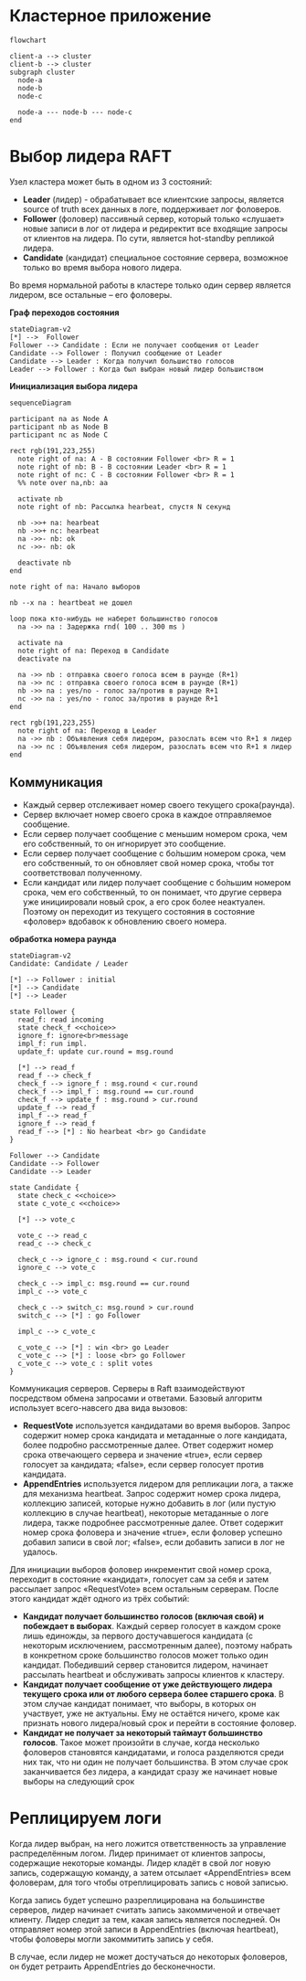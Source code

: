 Кластерное приложение
==================================

```mermaid
flowchart

client-a --> cluster
client-b --> cluster
subgraph cluster
  node-a
  node-b
  node-c

  node-a --- node-b --- node-c
end
```

Выбор лидера RAFT
=========================

Узел кластера может быть в одном из 3 состояний:

- **Leader** (лидер) - 
  обрабатывает все клиентские запросы, является source of truth всех данных в логе, поддерживает лог фоловеров.
- **Follower** (фоловер)
  пассивный сервер, который только «слушает» новые записи в лог от лидера и редиректит все входящие запросы от клиентов на лидера. По сути, является hot-standby репликой лидера.
- **Candidate** (кандидат)
  специальное состояние сервера, возможное только во время выбора нового лидера.

Во время нормальной работы в кластере только один сервер является лидером, все остальные – его фоловеры.

**Граф переходов состояния**

```mermaid
stateDiagram-v2
[*] -->  Follower
Follower --> Candidate : Если не получает сообщения от Leader
Candidate --> Follower : Получил сообщение от Leader
Candidate --> Leader : Когда получил большиство голосов
Leader --> Follower : Когда был выбран новый лидер большиством
```

**Инициализация выбора лидера**

```mermaid
sequenceDiagram

participant na as Node A
participant nb as Node B
participant nc as Node C

rect rgb(191,223,255)
  note right of na: A - В состоянии Follower <br> R = 1
  note right of nb: B - В состоянии Leader <br> R = 1
  note right of nc: C - В состоянии Follower <br> R = 1
  %% note over na,nb: aa

  activate nb
  note right of nb: Рассылка hearbeat, спустя N секунд

  nb ->>+ na: hearbeat
  nb ->>+ nc: hearbeat
  na ->>- nb: ok
  nc ->>- nb: ok

  deactivate nb
end

note right of na: Начало выборов

nb --x na : heartbeat не дошел

loop пока кто-нибудь не наберет большинство голосов
  na ->> na : Задержка rnd( 100 .. 300 ms )

  activate na
  note right of na: Переход в Candidate
  deactivate na

  na ->> nb : отправка своего голоса всем в раунде (R+1)
  na ->> nc : отправка своего голоса всем в раунде (R+1)
  nb ->> na : yes/no - голос за/против в раунде R+1
  nc ->> na : yes/no - голос за/против в раунде R+1
end

rect rgb(191,223,255)
  note right of na: Переход в Leader
  na ->> nb : Объявления себя лидером, разослать всем что R+1 я лидер
  na ->> nc : Объявления себя лидером, разослать всем что R+1 я лидер
end
```

Коммуникация
---------------------------

- Каждый сервер отслеживает номер своего текущего срока(раунда).
- Сервер включает номер своего срока в каждое отправляемое сообщение.
- Если сервер получает сообщение с меньшим номером срока, чем его собственный, то он игнорирует это сообщение.
- Если сервер получает сообщение с бо́льшим номером срока, чем его собственный, то он обновляет свой номер срока, чтобы тот соответствовал полученному.
- Если кандидат или лидер получает сообщение с бо́льшим номером срока, чем его собственный, то он понимает, что другие сервера уже инициировали новый срок, а его срок более неактуален. Поэтому он переходит из текущего состояния в состояние «фоловер» вдобавок к обновлению своего номера.

**обработка номера раунда**
```mermaid
stateDiagram-v2
Candidate: Candidate / Leader

[*] --> Follower : initial
[*] --> Candidate
[*] --> Leader

state Follower {
  read_f: read incoming
  state check_f <<choice>>
  ignore_f: ignore<br>message
  impl_f: run impl.
  update_f: update cur.round = msg.round

  [*] --> read_f
  read_f --> check_f
  check_f --> ignore_f : msg.round < cur.round
  check_f --> impl_f : msg.round == cur.round
  check_f --> update_f : msg.round > cur.round
  update_f --> read_f
  impl_f --> read_f
  ignore_f --> read_f
  read_f --> [*] : No hearbeat <br> go Candidate
}

Follower --> Candidate
Candidate --> Follower
Candidate --> Leader

state Candidate {
  state check_c <<choice>>
  state c_vote_c <<choice>>

  [*] --> vote_c

  vote_c --> read_c
  read_c --> check_c

  check_c --> ignore_c : msg.round < cur.round
  ignore_c --> vote_c

  check_c --> impl_c: msg.round == cur.round
  impl_c --> vote_c

  check_c --> switch_c: msg.round > cur.round
  switch_c --> [*] : go Follower

  impl_c --> c_vote_c

  c_vote_c --> [*] : win <br> go Leader
  c_vote_c --> [*] : loose <br> go Follower
  c_vote_c --> vote_c : split votes
}
```


Коммуникация серверов. Серверы в Raft взаимодействуют посредством обмена запросами и ответами. Базовый алгоритм использует всего-навсего два вида вызовов:

- **RequestVote** используется кандидатами во время выборов. Запрос содержит номер срока кандидата и метаданные о логе кандидата, более подробно рассмотренные далее. Ответ содержит номер срока отвечающего сервера и значение «true», если сервер голосует за кандидата; «false», если сервер голосует против кандидата.
- **AppendEntries** используется лидером для репликации лога, а также для механизма heartbeat. Запрос содержит номер срока лидера, коллекцию записей, которые нужно добавить в лог (или пустую коллекцию в случае heartbeat), некоторые метаданные о логе лидера, также подробнее рассмотренные далее. Ответ содержит номер срока фоловера и значение «true», если фоловер успешно добавил записи в свой лог; «false», если добавить записи в лог не удалось.

Для инициации выборов фоловер инкрементит свой номер срока, переходит в состояние «кандидат», голосует сам за себя и затем рассылает запрос «RequestVote» всем остальным серверам. После этого кандидат ждёт одного из трёх событий:

- **Кандидат получает большинство голосов (включая свой) и побеждает в выборах**. Каждый сервер голосует в каждом сроке лишь единожды, за первого достучавшегося кандидата (с некоторым исключением, рассмотренным далее), поэтому набрать в конкретном сроке большинство голосов может только один кандидат. Победивший сервер становится лидером, начинает рассылать heartbeat и обслуживать запросы клиентов к кластеру.
- **Кандидат получает сообщение от уже действующего лидера текущего срока или от любого сервера более старшего срока**. В этом случае кандидат понимает, что выборы, в которых он участвует, уже не актуальны. Ему не остаётся ничего, кроме как признать нового лидера/новый срок и перейти в состояние фоловер.
- **Кандидат не получает за некоторый таймаут большинство голосов**. Такое может произойти в случае, когда несколько фоловеров становятся кандидатами, и голоса разделяются среди них так, что ни один не получает большинства. В этом случае срок заканчивается без лидера, а кандидат сразу же начинает новые выборы на следующий срок

Реплицируем логи
===========================

Когда лидер выбран, на него ложится ответственность за управление распределённым логом. Лидер принимает от клиентов запросы, содержащие некоторые команды. Лидер кладёт в свой лог новую запись, содержащую команду, а затем отсылает «AppendEntries» всем фоловерам, для того чтобы отреплицировать запись с новой записью.

Когда запись будет успешно разреплицирована на большинстве серверов, лидер начинает считать запись закоммиченой и отвечает клиенту. Лидер следит за тем, какая запись является последней. Он отправляет номер этой записи в AppendEntries (включая heartbeat), чтобы фоловеры могли закоммитить запись у себя.

В случае, если лидер не может достучаться до некоторых фоловеров, он будет ретраить AppendEntries до бесконечности.

